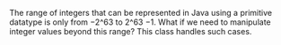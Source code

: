 The range of integers that can be represented in Java using a primitive datatype is only from −2^63 to 2^63 −1. What if we need to manipulate integer values beyond this range? This class handles such cases.
